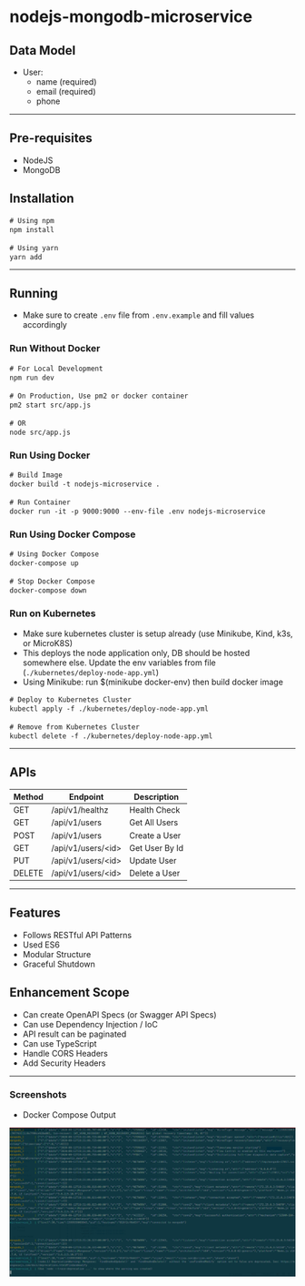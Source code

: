 # nodejs-mongodb-microservice

## Data Model

- User:
  - name (required)
  - email (required)
  - phone

---

## Pre-requisites

- NodeJS
- MongoDB

## Installation

```shell
# Using npm
npm install

# Using yarn
yarn add
```

---

## Running

- Make sure to create `.env` file from `.env.example` and fill values accordingly

### Run Without Docker

```shell
# For Local Development
npm run dev

# On Production, Use pm2 or docker container
pm2 start src/app.js

# OR
node src/app.js
```

### Run Using Docker

```shell
# Build Image
docker build -t nodejs-microservice .

# Run Container
docker run -it -p 9000:9000 --env-file .env nodejs-microservice
```

### Run Using Docker Compose

```shell
# Using Docker Compose
docker-compose up

# Stop Docker Compose
docker-compose down
```

### Run on Kubernetes

- Make sure kubernetes cluster is setup already (use Minikube, Kind, k3s, or MicroK8S)
- This deploys the node application only, DB should be hosted somewhere else. Update the env variables from file (`./kubernetes/deploy-node-app.yml`)
- Using Minikube: run $(minikube docker-env) then build docker image

```shell
# Deploy to Kubernetes Cluster
kubectl apply -f ./kubernetes/deploy-node-app.yml

# Remove from Kubernetes Cluster
kubectl delete -f ./kubernetes/deploy-node-app.yml
```

---

## APIs

| Method | Endpoint | Description |
| --- | --- | --- |
| GET | /api/v1/healthz | Health Check |
| GET | /api/v1/users | Get All Users |
| POST | /api/v1/users | Create a User |
| GET | /api/v1/users/\<id\> | Get User By Id |
| PUT | /api/v1/users/\<id\> | Update User |
| DELETE | /api/v1/users/\<id\> | Delete a User |

---

## Features

- Follows RESTful API Patterns
- Used ES6
- Modular Structure
- Graceful Shutdown

## Enhancement Scope

- Can create OpenAPI Specs (or Swagger API Specs)
- Can use Dependency Injection / IoC
- API result can be paginated
- Can use TypeScript
- Handle CORS Headers
- Add Security Headers

---

### Screenshots

- Docker Compose Output

![Docker Compose](./screenshots/docker-compose.png)
